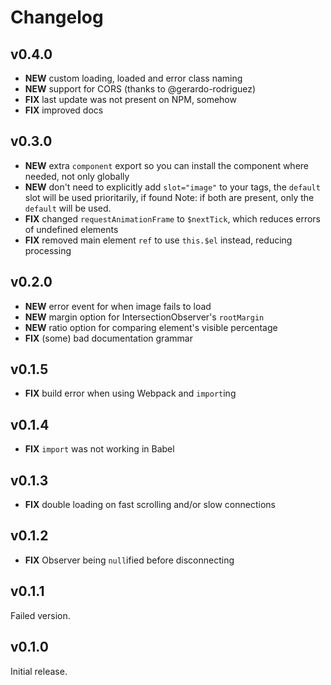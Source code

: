 # Changelog

## v0.4.0

- **NEW** custom loading, loaded and error class naming
- **NEW** support for CORS (thanks to @gerardo-rodriguez)
- **FIX** last update was not present on NPM, somehow
- **FIX** improved docs

## v0.3.0

- **NEW** extra `component` export so you can install the component where needed, not only globally
- **NEW** don't need to explicitly add `slot="image"` to your tags, the `default` slot will be used prioritarily, if found
  Note: if both are present, only the `default` will be used.
- **FIX** changed `requestAnimationFrame` to `$nextTick`, which reduces errors of undefined elements
- **FIX** removed main element `ref` to use `this.$el` instead, reducing processing

## v0.2.0

- **NEW** error event for when image fails to load
- **NEW** margin option for IntersectionObserver's `rootMargin`
- **NEW** ratio option for comparing element's visible percentage
- **FIX** (some) bad documentation grammar

## v0.1.5

- **FIX** build error when using Webpack and `import`ing

## v0.1.4

- **FIX** `import` was not working in Babel

## v0.1.3

- **FIX** double loading on fast scrolling and/or slow connections

## v0.1.2

- **FIX** Observer being `null`ified before disconnecting

## v0.1.1

Failed version.

## v0.1.0

Initial release.
